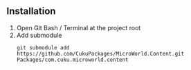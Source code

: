 ## Installation
1. Open Git Bash / Terminal at the project root
2. Add submodule
   ```
   git submodule add https://github.com/CukuPackages/MicroWorld.Content.git Packages/com.cuku.microworld.content
   ```
